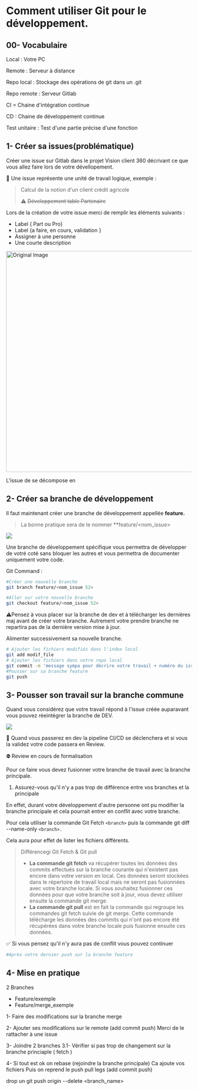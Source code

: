 # Comment utiliser Git pour le développement.

## 00- Vocabulaire

Local : Votre PC

Remote : Serveur à distance

Repo local : Stockage des opérations de git dans un .git

Repo remote : Serveur Gitlab

CI =  Chaine d'intégration continue

CD : Chaine de développement continue

Test unitaire : Test d'une partie précise d'une fonction

## 1- Créer sa issues(problématique)

Créer une issue sur Gitlab dans le projet Vision client 360 décrivant ce que vous allez faire lors de votre dévellopement.

👀 Une issue représente une unité de travail logique, exemple :

> Calcul de la notion d'un client crédit agricole
>
> ⚠️ ~~Développement table Partenaire~~

Lors de la création de votre issue merci de remplir les éléments suivants :

- Label { Part ou Pro}
- Label {a faire, en cours, validation }
- Assigner  à une personne
- Une courte description

<img src="https://lab.las3.de/gitlab/help/user/project/issues/img/issues_main_view_numbered.jpg" alt="Original Image" width="700" height="600">

L'issue de se décompose en

## 2- Créer sa branche de développement

Il faut maintenant créer une branche de développement appellée **feature.**

> La bonne pratique sera de le nommer **feature/<nom_issue>

![](https://buddy.works/blog/images/feature-branch.png)

Une branche de développement spécifique vous permettra de développer de votré coté sans bloquer les autres et vous permettra de documenter uniquement votre code.

Git Command :

```bash
#Créer une nouvelle branche
git branch feature/<nom_issue 52> 

#Aller sur votre nouvelle branche
git checkout feature/<nom_issue 52>
```

⚠️Pensez à vous placer sur la branche de dev et à télécharger les dernières maj avant de créer votre branche. Autrement votre prendre  branche ne repartira pas de la dernière version mise à jour.

Alimenter successivement sa nouvelle branche.

```bash
# Ajouter les fichiers modifiés dans l'index local
git add modif_file
# Ajouter les fichiers dans votre repo local
git commit -m 'message sympa pour décrire votre travail + numéro du issue pour associer #52'
#Pousser sur sa branche feature
git push
```

## 3- Pousser son travail sur la branche commune

Quand vous considérez que votre travail répond à l'issue créée auparavant vous pouvez réeintégrer la branche de DEV.

![](https://wac-cdn.atlassian.com/dam/jcr:4e576671-1b7f-43db-afb5-cf8db8df8e4a/01%20What%20is%20git%20rebase.svg?cdnVersion=1605)

📖 Quand vous passerez en dev la pipeline CI/CD se déclenchera et si vous la validez votre code passera en Review.

⛔ Review en cours de formalisation

Pour ce faire vous devez fusionner votre branche de travail avec la branche principale.

1) Assurez-vous qu'il n'y a pas trop de différence entre vos branches et la principale

En effet, durant votre développement d'autre personne ont pu modifier la branche principale et cela pourrait entrer en conflit avec votre branche.

Pour cela utiliser la commande Git Fetch `<branch>` puis la commande git diff --name-only `<branch>.`

Cela aura pour effet de lister les fichiers différents.

> Différencegi Git Fetch & Git pull
>
> * **La commande git fetch** va récupérer toutes les données des commits effectués sur la branche courante qui n'existent pas encore dans votre version en local. Ces données seront stockées dans le répertoire de travail local mais ne seront pas fusionnées avec votre branche locale. Si vous souhaitez fusionner ces données pour que votre branche soit à jour, vous devez utiliser ensuite la commande git merge.
> * **La commande git pull** est en fait la commande qui regroupe les commandes git fetch suivie de git merge. Cette commande télécharge les données des commits qui n'ont pas encore été récupérées dans votre branche locale puis fusionne ensuite ces données.

✅ Si vous pensez qu'il n'y aura pas de conflit vous pouvez continuer

```bash
#Après votre dernier push sur la branche feature


```

## 4- Mise en pratique

2 Branches

* Feature/exemple
* Feature/merge_exemple

1- Faire des modifications sur la branche merge

2- Ajouter ses modifications sur le remote (add commit push) Merci de le rattacher à une issue

3- Joindre 2 branches 3.1- Vérifier si pas trop de changement sur la branche princiaple ( fetch )

4- Si tout est ok on rebase (rejoindre la branche principale) Ca ajoute vos fichiers Puis on reprend le push pull legs (add commit push)

drop un git push origin --delete <branch_name>
